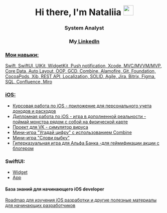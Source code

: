 
<h1 align="center">Hi there, I'm Nataliia</a> 
<img src="https://github.com/blackcater/blackcater/raw/main/images/Hi.gif" height="32"/></h1>
<h3 align="center">System Analyst</h3>
<h3 align="center">My<a href="https://www.linkedin.com/in/nataliia-grigoreva-b56a607a" target="_blank"> LinkedIn </h3>


### Мои навыки:
Swift, SwiftUI, UIKit, WidgetKit, Push notification, Xcode, MVC/MVVM/MVP, Core Data, Auto Layout, OOP, GCD, Combine, Alamofire, Git, Foundation, CocoaPods, Xib, REST API, Localization, SOLID, Agile, Jira, Bitrix, Figma, SQL, Confluence, Miro

### iOS:
- [Курсовая работа по iOS - приложение для персонального учета доходов и расходов ](https://github.com/nataliiagrigoreva/BudgetApp)
- [Дипломная работа по iOS - игра в дополненной реальности - поймай монстра рядом с собой на физической карте ](https://github.com/nataliiagrigoreva/ARMonstersApp)
- [Проект для VK - симулятор вируса](https://github.com/nataliiagrigoreva/simulationVirus)
- [Мини-игра "Угадай цифру" с использованием Combine](https://github.com/nataliiagrigoreva/guessnumbercombine)
- [Мини-игра "Слови рыбку"](https://github.com/nataliiagrigoreva/caughtFishApp)
- [Гиперказуальная игра для Альфа Банка -для геймификации акции с блогером](https://github.com/nataliiagrigoreva/AlfaBank)

### SwiftUI:
- [Widget](https://github.com/nataliiagrigoreva/widgetswiftui)
- [App](https://github.com/nataliiagrigoreva/AppSwiftUI)

#### База знаний для начинающего iOS developer
[Roadmap для изучения iOS разработки и другие полезные материалы для начинающих разработчиков](https://github.com/nataliiagrigoreva/roadmap-iOS-developer/blob/main/README.md)

